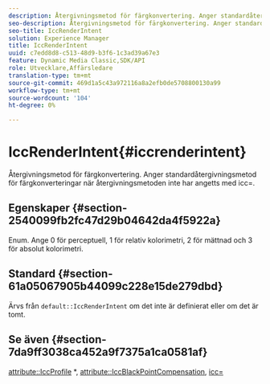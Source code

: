 ```yaml
---
description: Återgivningsmetod för färgkonvertering. Anger standardåtergivningsmetod för färgkonverteringar när återgivningsmetoden inte har angetts med icc=.
seo-description: Återgivningsmetod för färgkonvertering. Anger standardåtergivningsmetod för färgkonverteringar när återgivningsmetoden inte har angetts med icc=.
seo-title: IccRenderIntent
solution: Experience Manager
title: IccRenderIntent
uuid: c7edd8d8-c513-48d9-b3f6-1c3ad39a67e3
feature: Dynamic Media Classic,SDK/API
role: Utvecklare,Affärsledare
translation-type: tm+mt
source-git-commit: 469d1a5c43a972116a8a2efb0de5708800130a99
workflow-type: tm+mt
source-wordcount: '104'
ht-degree: 0%

---
```



# IccRenderIntent{#iccrenderintent}

Återgivningsmetod för färgkonvertering. Anger standardåtergivningsmetod för färgkonverteringar när återgivningsmetoden inte har angetts med icc=.

## Egenskaper {#section-2540099fb2fc47d29b04642da4f5922a}

Enum. Ange 0 för perceptuell, 1 för relativ kolorimetri, 2 för mättnad och 3 för absolut kolorimetri.

## Standard {#section-61a05067905b44099c228e15de279dbd}

Ärvs från `default::IccRenderIntent` om det inte är definierat eller om det är tomt.

## Se även {#section-7da9ff3038ca452a9f7375a1ca0581af}

[attribute::IccProfile](../../../../../is-api/image-catalog/image-serving-api-ref/c-image-catalog-reference/c-attributes-reference/r-iccprofilecmyk.md#reference-db89f9dac33e447cadb359ec1ba27ee0) *,  [attribute::IccBlackPointCompensation](../../../../../is-api/image-catalog/image-serving-api-ref/c-image-catalog-reference/c-attributes-reference/r-iccblackpointcompensation.md#reference-357626375ee140d1807f0c05171c733f),  [icc=](../../../../../is-api/http-ref/image-serving-api-ref/c-http-protocol-reference/c-command-reference/r-icc.md#reference-182b5679e21e4df3b4d330535a5a7517)
